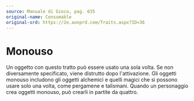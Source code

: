 ```yaml
---
source: Manuale di Gioco, pag. 635
original-name: Consumable
original-srd: https://2e.aonprd.com/Traits.aspx?ID=36
---
```


# Monouso

Un oggetto con questo tratto può essere usato una sola volta. Se non
diversamente specificato, viene distrutto dopo l'attivazione. Gli oggetti
monouso includono gli oggetti alchemici e quelli magici che si possono usare
solo una volta, come pergamene e talismani. Quando un personaggio crea oggetti
monouso, può crearli in partite da quattro.
